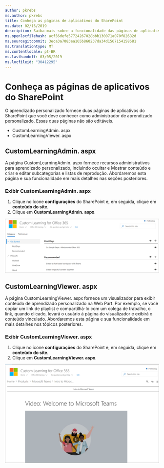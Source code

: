 ```yaml
---
author: pkrebs
ms.author: pkrebs
title: Conheça as páginas de aplicativos do SharePoint
ms.date: 02/15/2019
description: Saiba mais sobre a funcionalidade das páginas de aplicativos do SharePoint em aprendizado personalizado
ms.openlocfilehash: acf56defe57724267028bbb130071a070f82682d
ms.sourcegitcommit: 3eca3a7083ea165b860237da34d1567154158681
ms.translationtype: MT
ms.contentlocale: pt-BR
ms.lasthandoff: 03/05/2019
ms.locfileid: "30412295"
---
```

# <a name="get-to-know-the-sharepoint-application-pages"></a>Conheça as páginas de aplicativos do SharePoint

O aprendizado personalizado fornece duas páginas de aplicativos do SharePoint que você deve conhecer como administrador de aprendizado personalizado. Essas duas páginas não são editáveis. 

- CustomLearningAdmin. aspx
- CustomLearningViewer. aspx

## <a name="customlearningadminaspx"></a>CustomLearningAdmin. aspx

A página CustomLearningAdmin. aspx fornece recursos administrativos para aprendizado personalizado, incluindo ocultar e Mostrar conteúdo e criar e editar subcategorias e listas de reprodução. Abordaremos esta página e sua funcionalidade em mais detalhes nas seções posteriores.

### <a name="view-customlearningadminaspx"></a>Exibir CustomLearningAdmin. aspx

1. Clique no ícone **configurações** do SharePoint e, em seguida, clique em **conteúdo do site**. 
2. Clique em **CustomLearningAdmin. aspx**. 

![CG-adminapppage. png](media/cg-adminapppage.png)

## <a name="customlearningvieweraspx"></a>CustomLearningViewer. aspx
A página CustomLearningViewer. aspx fornece um visualizador para exibir conteúdo de aprendizado personalizado na Web Part. Por exemplo, se você copiar um link de playlist e compartilhá-lo com um colega de trabalho, o link, quando clicado, levará o usuário à página do visualizador e exibirá o conteúdo vinculado. Abordaremos esta página e sua funcionalidade em mais detalhes nos tópicos posteriores.

### <a name="view-customlearningvieweraspx"></a>Exibir CustomLearningViewer. aspx

1. Clique no ícone **configurações** do SharePoint e, em seguida, clique em **conteúdo do site**. 
2. Clique em **CustomLearningViewer. aspx**. 

![CG-viewerapppage. png](media/cg-viewerapppage.png)

